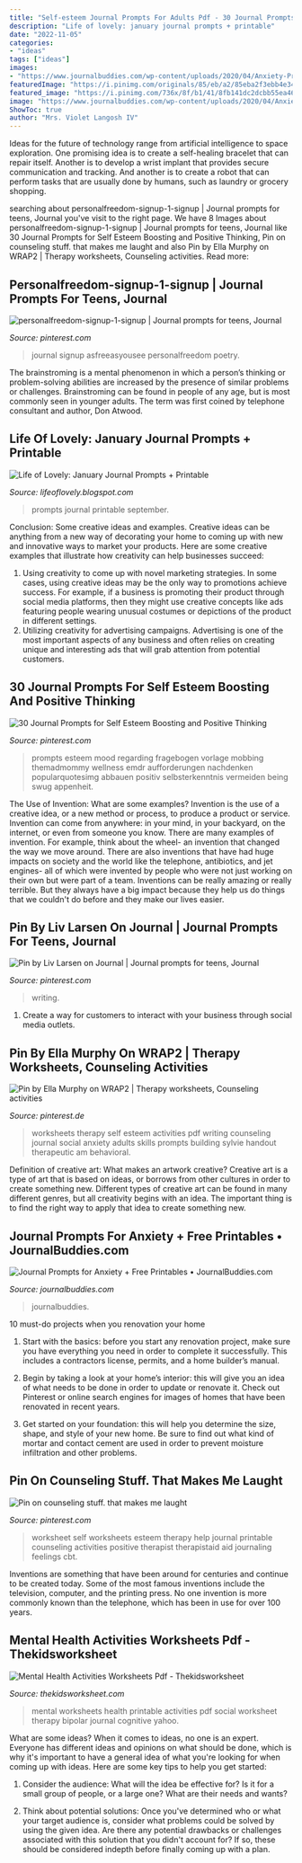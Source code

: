 ```yaml
---
title: "Self-esteem Journal Prompts For Adults Pdf - 30 Journal Prompts For Self Esteem Boosting And Positive Thinking"
description: "Life of lovely: january journal prompts + printable"
date: "2022-11-05"
categories:
- "ideas"
tags: ["ideas"]
images:
- "https://www.journalbuddies.com/wp-content/uploads/2020/04/Anxiety-Prompts-Printable-img-792x1024.jpg"
featuredImage: "https://i.pinimg.com/originals/85/eb/a2/85eba2f3ebb4e3454a38d5d3dda7de47.jpg"
featured_image: "https://i.pinimg.com/736x/8f/b1/41/8fb141dc2dcbb55ea46e12c2a3279b79.jpg"
image: "https://www.journalbuddies.com/wp-content/uploads/2020/04/Anxiety-Prompts-Printable-img-792x1024.jpg"
ShowToc: true
author: "Mrs. Violet Langosh IV"
---
```



Ideas for the future of technology range from artificial intelligence to space exploration. One promising idea is to create a self-healing bracelet that can repair itself. Another is to develop a wrist implant that provides secure communication and tracking. And another is to create a robot that can perform tasks that are usually done by humans, such as laundry or grocery shopping.

	

		
searching about personalfreedom-signup-1-signup | Journal prompts for teens, Journal you've visit to the right page. We have 8 Images about personalfreedom-signup-1-signup | Journal prompts for teens, Journal like 30 Journal Prompts for Self Esteem Boosting and Positive Thinking, Pin on counseling stuff. that makes me laught and also Pin by Ella Murphy on WRAP2 | Therapy worksheets, Counseling activities. Read more:
		
    
## Personalfreedom-signup-1-signup | Journal Prompts For Teens, Journal

<img loading=lazy src="https://i.pinimg.com/736x/88/df/fe/88dffe0bbc8d1a5c1eeb5c21d174b265.jpg" onerror="this.onerror=null;this.src='https://tse2.mm.bing.net/th?id=OIP.Crab_zIHm50g3nOIumc1dgHaLH&amp;pid=15.1';" alt="personalfreedom-signup-1-signup | Journal prompts for teens, Journal">

_Source: pinterest.com_

>journal signup asfreeasyousee personalfreedom poetry. 

	

The brainstroming is a mental phenomenon in which a person’s thinking or problem-solving abilities are increased by the presence of similar problems or challenges. Brainstroming can be found in people of any age, but is most commonly seen in younger adults. The term was first coined by telephone consultant and author, Don Atwood.

    
## Life Of Lovely: January Journal Prompts + Printable

<img loading=lazy src="http://1.bp.blogspot.com/-iFWlgpVAqnw/VeT3Md1WczI/AAAAAAAAATY/_ZWeAo4EUVg/s1600/September%2BJournal%2BPrompts.jpg" onerror="this.onerror=null;this.src='https://tse3.mm.bing.net/th?id=OIP.rOyIrzT0Yss539Fu54bWjQHaKe&amp;pid=15.1';" alt="Life of Lovely: January Journal Prompts + Printable">

_Source: lifeoflovely.blogspot.com_

>prompts journal printable september. 

	

Conclusion: Some creative ideas and examples.
Creative ideas can be anything from a new way of decorating your home to coming up with new and innovative ways to market your products. Here are some creative examples that illustrate how creativity can help businesses succeed:
1. Using creativity to come up with novel marketing strategies. In some cases, using creative ideas may be the only way to promotions achieve success. For example, if a business is promoting their product through social media platforms, then they might use creative concepts like ads featuring people wearing unusual costumes or depictions of the product in different settings.
2. Utilizing creativity for advertising campaigns. Advertising is one of the most important aspects of any business and often relies on creating unique and interesting ads that will grab attention from potential customers.

    
## 30 Journal Prompts For Self Esteem Boosting And Positive Thinking

<img loading=lazy src="https://i.pinimg.com/736x/ff/a8/9f/ffa89f31c63cee55f7382d5a9fe68d78.jpg" onerror="this.onerror=null;this.src='https://tse3.mm.bing.net/th?id=OIP.o01201T1jobSptY4cf33iAHaLG&amp;pid=15.1';" alt="30 Journal Prompts for Self Esteem Boosting and Positive Thinking">

_Source: pinterest.com_

>prompts esteem mood regarding fragebogen vorlage mobbing themadmommy wellness emdr aufforderungen nachdenken popularquotesimg abbauen positiv selbsterkenntnis vermeiden being swug appenheit. 

	

The Use of Invention: What are some examples?
Invention is the use of a creative idea, or a new method or process, to produce a product or service. Invention can come from anywhere: in your mind, in your backyard, on the internet, or even from someone you know. 
There are many examples of invention. For example, think about the wheel- an invention that changed the way we move around. There are also inventions that have had huge impacts on society and the world like the telephone, antibiotics, and jet engines- all of which were invented by people who were not just working on their own but were part of a team. 
Inventions can be really amazing or really terrible. But they always have a big impact because they help us do things that we couldn't do before and they make our lives easier.

    
## Pin By Liv Larsen On Journal | Journal Prompts For Teens, Journal

<img loading=lazy src="https://i.pinimg.com/736x/58/49/10/5849102b5135d3c482a8570a214ec9b7.jpg" onerror="this.onerror=null;this.src='https://tse2.mm.bing.net/th?id=OIP.5P8P1oVSXVPd_VLxC1OoRgHaKw&amp;pid=15.1';" alt="Pin by Liv Larsen on Journal | Journal prompts for teens, Journal">

_Source: pinterest.com_

>writing. 

	

1. Create a way for customers to interact with your business through social media outlets.

    
## Pin By Ella Murphy On WRAP2 | Therapy Worksheets, Counseling Activities

<img loading=lazy src="https://i.pinimg.com/736x/8f/b1/41/8fb141dc2dcbb55ea46e12c2a3279b79.jpg" onerror="this.onerror=null;this.src='https://tse3.mm.bing.net/th?id=OIP.ecWQeagqyAW9wBYh6T2buQHaJy&amp;pid=15.1';" alt="Pin by Ella Murphy on WRAP2 | Therapy worksheets, Counseling activities">

_Source: pinterest.de_

>worksheets therapy self esteem activities pdf writing counseling journal social anxiety adults skills prompts building sylvie handout therapeutic am behavioral. 

	

Definition of creative art: What makes an artwork creative?
Creative art is a type of art that is based on ideas, or borrows from other cultures in order to create something new. 
Different types of creative art can be found in many different genres, but all creativity begins with an idea. The important thing is to find the right way to apply that idea to create something new.

    
## Journal Prompts For Anxiety + Free Printables • JournalBuddies.com

<img loading=lazy src="https://www.journalbuddies.com/wp-content/uploads/2020/04/Anxiety-Prompts-Printable-img-792x1024.jpg" onerror="this.onerror=null;this.src='https://tse4.mm.bing.net/th?id=OIP.IQM_NNZo8cu_iy8-kQ0l-gHaJk&amp;pid=15.1';" alt="Journal Prompts for Anxiety + Free Printables • JournalBuddies.com">

_Source: journalbuddies.com_

>journalbuddies. 

	

10 must-do projects when you renovation your home
1. Start with the basics: before you start any renovation project, make sure you have everything you need in order to complete it successfully. This includes a contractors license, permits, and a home builder’s manual.
2. Begin by taking a look at your home’s interior: this will give you an idea of what needs to be done in order to update or renovate it. Check out Pinterest or online search engines for images of homes that have been renovated in recent years.

3. Get started on your foundation: this will help you determine the size, shape, and style of your new home. Be sure to find out what kind of mortar and contact cement are used in order to prevent moisture infiltration and other problems.


    
## Pin On Counseling Stuff. That Makes Me Laught

<img loading=lazy src="https://i.pinimg.com/originals/85/eb/a2/85eba2f3ebb4e3454a38d5d3dda7de47.jpg" onerror="this.onerror=null;this.src='https://tse2.mm.bing.net/th?id=OIP.Hjosx3ar4vblZMNGyHw-CQHaKU&amp;pid=15.1';" alt="Pin on counseling stuff. that makes me laught">

_Source: pinterest.com_

>worksheet self worksheets esteem therapy help journal printable counseling activities positive therapist therapistaid aid journaling feelings cbt. 

	

Inventions are something that have been around for centuries and continue to be created today. Some of the most famous inventions include the television, computer, and the printing press. No one invention is more commonly known than the telephone, which has been in use for over 100 years.

    
## Mental Health Activities Worksheets Pdf - Thekidsworksheet

<img loading=lazy src="https://i.pinimg.com/736x/e0/43/d3/e043d32864908d092cc3a2a2b5e526f9.jpg" onerror="this.onerror=null;this.src='https://tse3.mm.bing.net/th?id=OIP.LupmYc0YV0zjbOrTxaYx-gHaJ4&amp;pid=15.1';" alt="Mental Health Activities Worksheets Pdf - Thekidsworksheet">

_Source: thekidsworksheet.com_

>mental worksheets health printable activities pdf social worksheet therapy bipolar journal cognitive yahoo. 

	

What are some ideas?
When it comes to ideas, no one is an expert. Everyone has different ideas and opinions on what should be done, which is why it's important to have a general idea of what you're looking for when coming up with ideas. Here are some key tips to help you get started:
1. Consider the audience: What will the idea be effective for? Is it for a small group of people, or a large one? What are their needs and wants?

2. Think about potential solutions: Once you've determined who or what your target audience is, consider what problems could be solved by using the given idea. Are there any potential drawbacks or challenges associated with this solution that you didn't account for? If so, these should be considered indepth before finally coming up with a plan.


